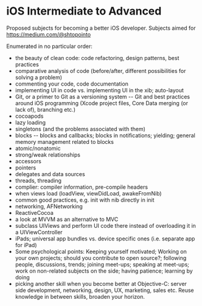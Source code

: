 iOS Intermediate to Advanced
============================

Proposed subjects for becoming a better iOS developer. Subjects aimed for https://medium.com/@shtopointo

Enumerated in no particular order:

- the beauty of clean code: code refactoring, design patterns, best practices
- comparative analysis of code (before/after, different possibilities for solving a problem)
- commenting your code, code documentation
- implementing UI in code vs. implementing UI in the xib; auto-layout
- Git, or a primer to Git as a versioning system -- Git and best practices around iOS programming (Xcode project files, Core Data merging (or lack of), branching etc.)
- cocoapods
- lazy loading
- singletons (and the problems associated with them)
- blocks -- blocks and callbacks; blocks in notifications; yielding; general memory management related to blocks
- atomic/nonatomic
- strong/weak relationships
- accessors
- pointers
- delegates and data sources
- threads, threading
- complier: compiler information, pre-compile headers
- when views load (loadView, viewDidLoad, awakeFromNib)
- common good practices, e.g. init with nib directly in init
- networking, AFNetworking
- ReactiveCocoa
- a look at MVVM as an alternative to MVC
- subclass UIViews and perform UI code there instead of overloading it in a UIViewController
- iPads; universal app bundles vs. device specific ones (i.e. separate app for iPad)
- Some psychological points: Keeping yourself motivated; Working on your own projects; should you contribute to open source?; following people, discussions, trends; joining meet-ups; speaking at meet-ups; work on non-related subjects on the side; having patience; learning by doing
- picking another skill when you become better at Objective-C: server side development, networking, design, UX, marketing, sales etc. Reuse knowledge in between skills, broaden your horizon.
